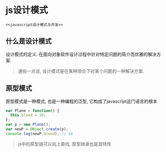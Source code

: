 # js设计模式
`<<javascript设计模式与开发>>`

## 什么是设计模式
设计模式的定义: 在面向对象软件设计过程中针对特定问题的简介而优雅的解决方案.
> 通俗一点说, 设计模式是在某种场合下对某个问题的一种解决方案.

## 原型模式
原型模式是一种模式, 也是一种编程的泛型, 它构成了javascript这门语言的根本
```javascript
var Plane = function() {
  this.blood = 10;
};
var p = new Plane();
var newP = Object.create(p);
console.log(newP.blood); // 10
```
> js中的原型链可以向上查找, 原型继承也是其特性

